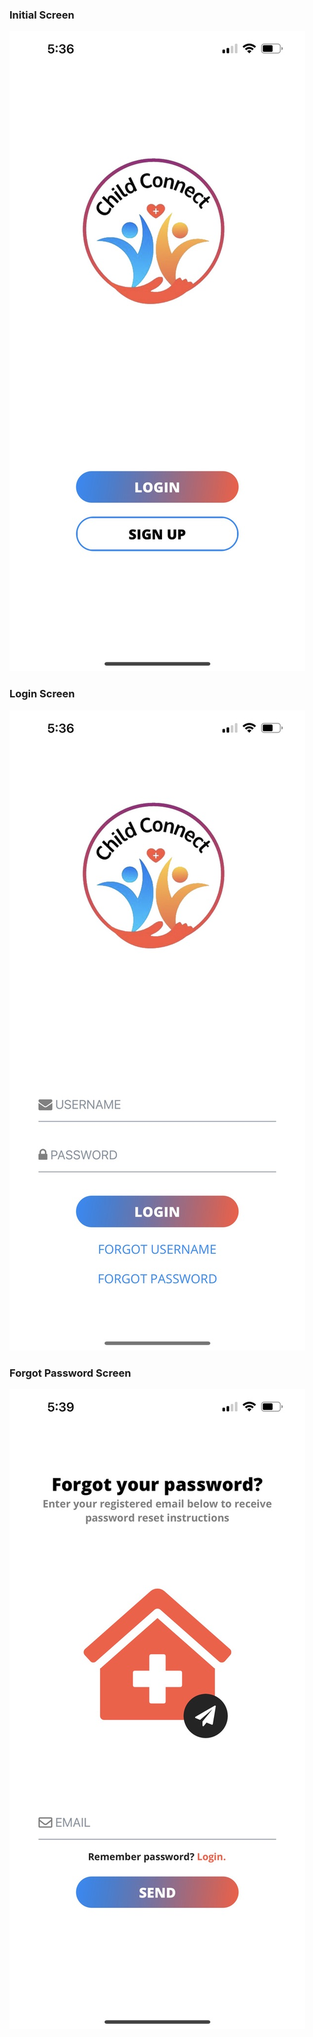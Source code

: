 ### Initial Screen
<img src="./assets/images/BD1CA46E-B86B-447A-B508-98556D9DAEB4_1_105_c.jpeg">

### Login Screen
<img src="./assets/images/1F50E7E7-CE4F-408F-AB9D-A28965B0D4E6_1_105_c.jpeg">

### Forgot Password Screen
<img src="./assets/images/D1C478C8-6BC0-404E-A86F-8AC5E5FFB2D2_1_105_c.jpeg">